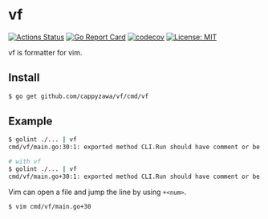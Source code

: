 # vf
[![Actions Status](https://github.com/cappyzawa/vf/workflows/CI/badge.svg)](https://github.com/cappyzawa/vf/actions)
[![Go Report Card](https://goreportcard.com/badge/github.com/cappyzawa/vf)](https://goreportcard.com/report/github.com/cappyzawa/vf)
[![codecov](https://codecov.io/gh/cappyzawa/vf/branch/master/graph/badge.svg)](https://codecov.io/gh/cappyzawa/vf)
[![License: MIT](https://img.shields.io/badge/License-MIT-yellow.svg)](https://opensource.org/licenses/MIT)

vf is formatter for vim.

## Install
```bash
$ go get github.com/cappyzawa/vf/cmd/vf
```

## Example
```bash
$ golint ./... | vf
cmd/vf/main.go:30:1: exported method CLI.Run should have comment or be unexported

# with vf
$ golint ./... | vf
cmd/vf/main.go+30:1: exported method CLI.Run should have comment or be unexported
```

Vim can open a file and jump the line by using `+<num>`.
```bash
$ vim cmd/vf/main.go+30
```
